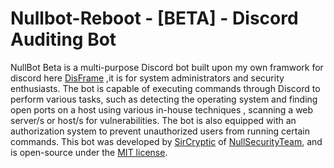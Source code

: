 # Nullbot-Reboot - [BETA] - Discord Auditing Bot

NullBot Beta is a multi-purpose Discord bot built upon my own framwork for discord here [DisFrame](https://github.com/orgs/NULL-Security-Team](https://github.com/SirCryptic/disframe)) ,it is for system administrators and security enthusiasts. The bot is capable of executing commands through Discord to perform various tasks, such as detecting the operating system and finding open ports on a host using various in-house techniques , scanning a web server/s or host/s for vulnerabilities. The bot is also equipped with an authorization system to prevent unauthorized users from running certain commands. This bot was developed by [SirCryptic](https://github.com/sircryptic) of [NullSecurityTeam](https://github.com/orgs/NULL-Security-Team), and is open-source under the [MIT license](https://github.com/SirCryptic/Nullbot-Reboot/blob/main/LICENSE).
